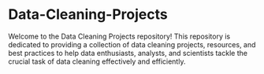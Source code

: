 # Data-Cleaning-Projects
Welcome to the Data Cleaning Projects repository! This repository is dedicated to providing a collection of data cleaning projects, resources, and best practices to help data enthusiasts, analysts, and scientists tackle the crucial task of data cleaning effectively and efficiently.
